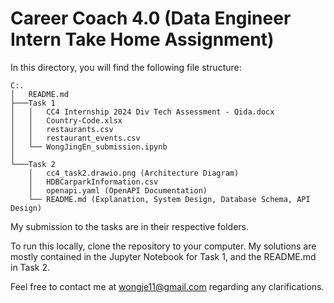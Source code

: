 # Career Coach 4.0 (Data Engineer Intern Take Home Assignment)

In this directory, you will find the following file structure:

```
C:.
│   README.md
├───Task 1
│   │   CC4 Internship 2024 Div Tech Assessment - Qida.docx
│   │   Country-Code.xlsx
│   │   restaurants.csv
│   │   restaurant_events.csv
│   └── WongJingEn_submission.ipynb
│
└───Task 2
    │   cc4_task2.drawio.png (Architecture Diagram)
    │   HDBCarparkInformation.csv
    │   openapi.yaml (OpenAPI Documentation)
    └── README.md (Explanation, System Design, Database Schema, API Design)

```  
  
My submission to the tasks are in their respective folders. 
 
To run this locally, clone the repository to your computer. My solutions are mostly contained in the Jupyter Notebook for Task 1, and the README.md in Task 2.
 
Feel free to contact me at wongje11@gmail.com regarding any clarifications.